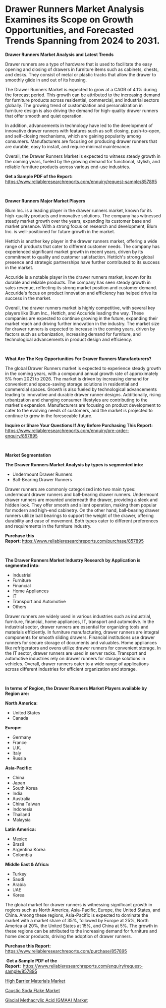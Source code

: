 <p><h1>Drawer Runners Market Analysis Examines its Scope on Growth Opportunities, and Forecasted Trends Spanning from 2024 to 2031.</h1></p><p><strong>Drawer Runners Market Analysis and Latest Trends</strong></p>
<p><p>Drawer runners are a type of hardware that is used to facilitate the easy opening and closing of drawers in furniture items such as cabinets, chests, and desks. They consist of metal or plastic tracks that allow the drawer to smoothly glide in and out of its housing.</p><p>The Drawer Runners Market is expected to grow at a CAGR of 4.1% during the forecast period. This growth can be attributed to the increasing demand for furniture products across residential, commercial, and industrial sectors globally. The growing trend of customization and personalization in furniture design is also driving the demand for high-quality drawer runners that offer smooth and quiet operation.</p><p>In addition, advancements in technology have led to the development of innovative drawer runners with features such as soft closing, push-to-open, and self-closing mechanisms, which are gaining popularity among consumers. Manufacturers are focusing on producing drawer runners that are durable, easy to install, and require minimal maintenance.</p><p>Overall, the Drawer Runners Market is expected to witness steady growth in the coming years, fueled by the growing demand for functional, stylish, and reliable furniture products across various end-use industries.</p></p>
<p><strong>Get a Sample PDF of the Report:&nbsp;</strong> <a href="https://www.reliableresearchreports.com/enquiry/request-sample/857895">https://www.reliableresearchreports.com/enquiry/request-sample/857895</a></p>
<p>&nbsp;</p>
<p><strong>Drawer Runners Major Market Players</strong></p>
<p><p>Blum Inc. is a leading player in the drawer runners market, known for its high-quality products and innovative solutions. The company has witnessed steady market growth over the years, expanding its customer base and market presence. With a strong focus on research and development, Blum Inc. is well-positioned for future growth in the market.</p><p>Hettich is another key player in the drawer runners market, offering a wide range of products that cater to different customer needs. The company has experienced significant market growth in recent years, driven by its commitment to quality and customer satisfaction. Hettich's strong global presence and strategic partnerships have further contributed to its success in the market.</p><p>Accuride is a notable player in the drawer runners market, known for its durable and reliable products. The company has seen steady growth in sales revenue, reflecting its strong market position and customer demand. Accuride's focus on product innovation and efficiency has helped drive its success in the market.</p><p>Overall, the drawer runners market is highly competitive, with several key players like Blum Inc., Hettich, and Accuride leading the way. These companies are expected to continue growing in the future, expanding their market reach and driving further innovation in the industry. The market size for drawer runners is expected to increase in the coming years, driven by factors such as urbanization, increasing demand for furniture, and technological advancements in product design and efficiency.</p></p>
<p>&nbsp;</p>
<p><strong>What Are The Key Opportunities For Drawer Runners Manufacturers?</strong></p>
<p><p>The global Drawer Runners market is expected to experience steady growth in the coming years, with a compound annual growth rate of approximately 5% from 2021 to 2026. The market is driven by increasing demand for convenient and space-saving storage solutions in residential and commercial spaces. Growth is also fueled by technological advancements leading to innovative and durable drawer runner designs. Additionally, rising urbanization and changing consumer lifestyles are contributing to the market's expansion. Manufacturers are focusing on product development to cater to the evolving needs of customers, and the market is projected to continue to grow in the foreseeable future.</p></p>
<p><strong>Inquire or Share Your Questions If Any Before Purchasing This Report:</strong> <a href="https://www.reliableresearchreports.com/enquiry/pre-order-enquiry/857895">https://www.reliableresearchreports.com/enquiry/pre-order-enquiry/857895</a></p>
<p>&nbsp;</p>
<p><strong>Market Segmentation</strong></p>
<p><strong>The Drawer Runners Market Analysis by types is segmented into:</strong></p>
<p><ul><li>Undermount Drawer Runners</li><li>Ball-Bearing Drawer Runners</li></ul></p>
<p><p>Drawer runners are commonly categorized into two main types: undermount drawer runners and ball-bearing drawer runners. Undermount drawer runners are mounted underneath the drawer, providing a sleek and hidden look. They offer smooth and silent operation, making them popular for modern and high-end cabinetry. On the other hand, ball-bearing drawer runners utilize ball bearings to support the weight of the drawer, offering durability and ease of movement. Both types cater to different preferences and requirements in the furniture industry.</p></p>
<p><strong>Purchase this Report:&nbsp;</strong><a href="https://www.reliableresearchreports.com/purchase/857895">https://www.reliableresearchreports.com/purchase/857895</a></p>
<p>&nbsp;</p>
<p><strong>The Drawer Runners Market Industry Research by Application is segmented into:</strong></p>
<p><ul><li>Industrial</li><li>Furniture</li><li>Financial</li><li>Home Appliances</li><li>IT</li><li>Transport and Automotive</li><li>Others</li></ul></p>
<p><p>Drawer runners are widely used in various industries such as industrial, furniture, financial, home appliances, IT, transport and automotive. In the industrial sector, drawer runners are essential for organizing tools and materials efficiently. In furniture manufacturing, drawer runners are integral components for smooth sliding drawers. Financial institutions use drawer runners for secure storage of documents and valuables. Home appliances like refrigerators and ovens utilize drawer runners for convenient storage. In the IT sector, drawer runners are used in server racks. Transport and automotive industries rely on drawer runners for storage solutions in vehicles. Overall, drawer runners cater to a wide range of applications across different industries for efficient organization and storage.</p></p>
<p>&nbsp;</p>
<p><strong>In terms of Region, the Drawer Runners Market Players available by Region are:</strong></p>
<p>
    <p> <strong> North America: </strong>
        <ul>
            <li>United States</li>
            <li>Canada</li>
        </ul>
        </p> 
    <p> <strong> Europe: </strong>
        <ul>
            <li>Germany</li>
            <li>France</li>
            <li>U.K.</li>
            <li>Italy</li>
            <li>Russia</li>
        </ul>
        </p> 
    <p> <strong> Asia-Pacific: </strong>
        <ul>
            <li>China</li>
            <li>Japan</li>
            <li>South Korea</li>
            <li>India</li>
            <li>Australia</li>
            <li>China Taiwan</li>
            <li>Indonesia</li>
            <li>Thailand</li>
            <li>Malaysia</li>
        </ul>
        </p> 
    <p> <strong> Latin America: </strong>
        <ul>
            <li>Mexico</li>
            <li>Brazil</li>
            <li>Argentina Korea</li>
            <li>Colombia</li>
        </ul>
        </p> 
    <p> <strong> Middle East & Africa: </strong>
        <ul>
            <li>Turkey</li>
            <li>Saudi</li>
            <li>Arabia</li>
            <li>UAE</li>
            <li>Korea</li>
        </ul>
    </p>
    </p>
<p><p>The global market for drawer runners is witnessing significant growth in regions such as North America, Asia-Pacific, Europe, the United States, and China. Among these regions, Asia-Pacific is expected to dominate the market with a market share of 35%, followed by Europe at 25%, North America at 20%, the United States at 15%, and China at 5%. The growth in these regions can be attributed to the increasing demand for furniture and home decor products, driving the adoption of drawer runners.</p></p>
<p><strong>Purchase this Report: </strong><a href="https://www.reliableresearchreports.com/purchase/857895">https://www.reliableresearchreports.com/purchase/857895</a></p>
<p>&nbsp;<strong>Get a Sample PDF of the Report:&nbsp;&nbsp;</strong><a href="https://www.reliableresearchreports.com/enquiry/request-sample/857895">https://www.reliableresearchreports.com/enquiry/request-sample/857895</a></p>
<p><strong></strong></p>
<p><p><a href="https://view.publitas.com/reportprime-1/high-barrier-materials-market-provides-detailed-segmentation-of-this-market-based-on-type-application-and-region-and-forecast-for-the-period-from-2023-2030/">High Barrier Materials Market</a></p><p><a href="https://view.publitas.com/reportprime-1/decoding-the-caustic-soda-flake-market-a-deep-dive-into-the-latest-market-trends-market-segmentation-and-competitive-analysis/">Caustic Soda Flake Market</a></p><p><a href="https://view.publitas.com/reportprime-1/glacial-methacrylic-acid-gmaa-market-size-and-growth-market-segmentation-regional-and-country-breakdowns-and-market-trends-for-period-from-2023-2030/">Glacial Methacrylic Acid (GMAA) Market</a></p></p>
